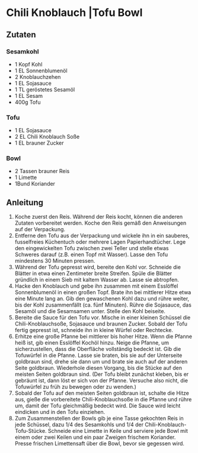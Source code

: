 # Chili Knoblauch |Tofu Bowl
## Zutaten
### Sesamkohl
- 1 Kopf Kohl
- 1 EL Sonnenblumenöl
- 2 Knoblauchzehen
- 1 EL Sojasauce
- 1 TL geröstetes Sesamöl
- 1 EL Sesam
- 400g Tofu

### Tofu
- 1 EL Sojasauce
- 2 EL Chili Knoblauch Soße
- 1 EL brauner Zucker

### Bowl
- 2 Tassen brauner Reis
- 1 Limette
- 1Bund Koriander

## Anleitung
1. Koche zuerst den Reis. Während der Reis kocht, können die anderen Zutaten vorbereitet werden. Koche den Reis gemäß den Anweisungen auf der Verpackung.
2. Entferne den Tofu aus der Verpackung und wickele ihn in ein sauberes, fusselfreies Küchentuch oder mehrere Lagen Papierhandtücher. Lege den eingewickelten Tofu zwischen zwei Teller und stelle etwas Schweres darauf (z.B. einen Topf mit Wasser). Lasse den Tofu mindestens 30 Minuten pressen.
3. Während der Tofu gepresst wird, bereite den Kohl vor. Schneide die Blätter in etwa einen Zentimeter breite Streifen. Spüle die Blätter gründlich in einem Sieb mit kaltem Wasser ab. Lasse sie abtropfen.
4. Hacke den Knoblauch und gebe ihn zusammen mit einem Esslöffel Sonnenblumenöl in einen großen Topf. Brate ihn bei mittlerer Hitze etwa eine Minute lang an. Gib den gewaschenen Kohl dazu und rühre weiter, bis der Kohl zusammenfällt (ca. fünf Minuten). Rühre die Sojasauce, das Sesamöl und die Sesamsamen unter. Stelle den Kohl beiseite.
5. Bereite die Sauce für den Tofu vor. Mische in einer kleinen Schüssel die Chili-Knoblauchsoße, Sojasauce und braunen Zucker. Sobald der Tofu fertig gepresst ist, schneide ihn in kleine Würfel oder Rechtecke.
6. Erhitze eine große Pfanne bei mittlerer bis hoher Hitze. Wenn die Pfanne heiß ist, gib einen Esslöffel Kochöl hinzu. Neige die Pfanne, um sicherzustellen, dass die Oberfläche vollständig bedeckt ist. Gib die Tofuwürfel in die Pfanne. Lasse sie braten, bis sie auf der Unterseite goldbraun sind, drehe sie dann um und brate sie auch auf der anderen Seite goldbraun. Wiederhole diesen Vorgang, bis die Stücke auf den meisten Seiten goldbraun sind. (Der Tofu bleibt zunächst kleben, bis er gebräunt ist, dann löst er sich von der Pfanne. Versuche also nicht, die Tofuwürfel zu früh zu bewegen oder zu wenden.)
7. Sobald der Tofu auf den meisten Seiten goldbraun ist, schalte die Hitze aus, gieße die vorbereitete Chili-Knoblauchsoße in die Pfanne und rühre um, damit der Tofu gleichmäßig bedeckt wird. Die Sauce wird leicht eindicken und in den Tofu einziehen.
8. Zum Zusammenstellen der Bowls gib je eine Tasse gekochten Reis in jede Schüssel, dazu 1/4 des Sesamkohls und 1/4 der Chili-Knoblauch-Tofu-Stücke. Schneide eine Limette in Keile und serviere jede Bowl mit einem oder zwei Keilen und ein paar Zweigen frischem Koriander. Presse frischen Limettensaft über die Bowl, bevor sie gegessen wird.
